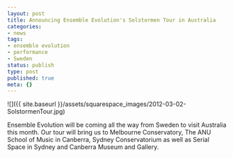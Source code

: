 ```yaml
---
layout: post
title: Announcing Ensemble Evolution's Solstormen Tour in Australia
categories:
- news
tags:
- ensemble evolution
- performance
- Sweden
status: publish
type: post
published: true
meta: {}
---
```


![]({{ site.baseurl }}/assets/squarespace_images/2012-03-02-SolstormenTour.jpg)

Ensemble Evolution will be coming all the way from Sweden to visit Australia this month. Our tour will bring us to Melbourne Conservatory, The ANU School of Music in Canberra, Sydney Conservatorium as well as Serial Space in Sydney and Canberra Museum and Gallery.
